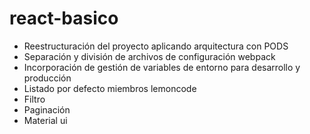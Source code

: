 # react-basico

- Reestructuración del proyecto aplicando arquitectura con PODS
- Separación y división de archivos de configuración webpack
- Incorporación de gestión de variables de entorno para desarrollo y producción
- Listado por defecto miembros lemoncode
- Filtro
- Paginación
- Material ui

